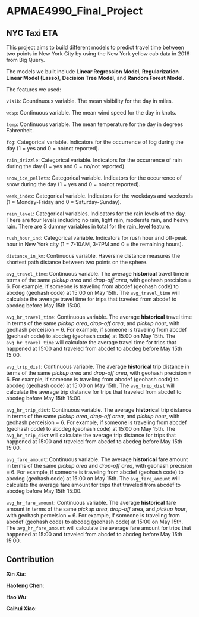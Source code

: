 # APMAE4990_Final_Project

## NYC Taxi ETA

This project aims to build different models to predict travel time between two points in New York City by using the New York yellow cab data in 2016 from Big Query.

The models we built include **Linear Regression Model**, **Regularization Linear Model (Lasso)**, **Decision Tree Model**, and **Random Forest Model**.

The features we used:

`visib`: Countinuous variable. The mean visibility for the day in miles.

`wdsp`: Continuous variable. The mean wind speed for the day in knots.

`temp`: Continuous variable. The mean temperature for the day in degrees Fahrenheit.

`fog`: Categorical variable. Indicators for the occurrence of fog during the day (1 = yes and 0 = no/not reported).

`rain_drizzle`: Categorical variable. Indicators for the occurrence of rain during the day (1 = yes and 0 = no/not reported).

`snow_ice_pellets`: Categorical variable. Indicators for the occurrence of snow during the day (1 = yes and 0 = no/not reported).

`week_index`: Categorical variable. Indicators for the weekdays and weekends (1 = Monday-Friday and 0 = Saturday-Sunday).

`rain_level`: Categorical variables. Indicators for the rain levels of the day. There are four levels including no rain, light rain, moderate rain, and heavy rain. There are 3 dummy variables in total for the rain_level feature.

`rush_hour_ind`: Categorical variable. Indicators for rush hour and off-peak hour in New York city (1 = 7-10AM, 3-7PM and 0 = the remaining hours).

`distance_in_km`: Continuous variable. Haversine distance measures the shortest path distance between two points on the sphere. 

`avg_travel_time`: Continuous variable. The average **historical** travel time in terms of the same *pickup area* and *drop-off area*, with geohash precision = 6. For example, if someone is traveling from abcdef (geohash code) to abcdeg (geohash code) at 15:00 on May 15th. The `avg_travel_time` will calculate the average travel time for trips that traveled from abcdef to abcdeg before May 15th 15:00. 

`avg_hr_travel_time`: Continuous variable. The average **historical** travel time in terms of the same *pickup area*, *drop-off area*, and *pickup hour*, with geohash perceision = 6. For example, if someone is traveling from abcdef (geohash code) to abcdeg (geohash code) at 15:00 on May 15th. The `avg_hr_travel_time` will calculate the average travel time for trips that happened at 15:00 and traveled from abcdef to abcdeg before May 15th 15:00. 

`avg_trip_dist`: Continuous variable. The average **historical** trip distance in terms of the same *pickup area* and *drop-off area*, with geohash precision = 6. For example, if someone is traveling from abcdef (geohash code) to abcdeg (geohash code) at 15:00 on May 15th. The `avg_trip_dist` will calculate the average trip distance for trips that traveled from abcdef to abcdeg before May 15th 15:00. 

`avg_hr_trip_dist`: Continuous variable. The average **historical** trip distance in terms of the same *pickup area*, *drop-off area*, and *pickup hour*, with geohash perceision = 6. For example, if someone is traveling from abcdef (geohash code) to abcdeg (geohash code) at 15:00 on May 15th. The `avg_hr_trip_dist` will calculate the average trip distance for trips that happened at 15:00 and traveled from abcdef to abcdeg before May 15th 15:00.

`avg_fare_amount`: Continuous variable. The average **historical** fare amount in terms of the same *pickup area* and *drop-off area*, with geohash precision = 6. For example, if someone is traveling from abcdef (geohash code) to abcdeg (geohash code) at 15:00 on May 15th. The `avg_fare_amount` will calculate the average fare amount for trips that traveled from abcdef to abcdeg before May 15th 15:00. 

`avg_hr_fare_amount`: Continuous variable. The average **historical** fare amount in terms of the same *pickup area*, *drop-off* area, and *pickup hour*, with geohash perceision = 6. For example, if someone is traveling from abcdef (geohash code) to abcdeg (geohash code) at 15:00 on May 15th. The `avg_hr_fare_amount` will calculate the average fare amount for trips that happened at 15:00 and traveled from abcdef to abcdeg before May 15th 15:00.


## Contribution

**Xin Xia**:

**Haofeng Chen**:

**Hao Wu**:

**Caihui Xiao**:
